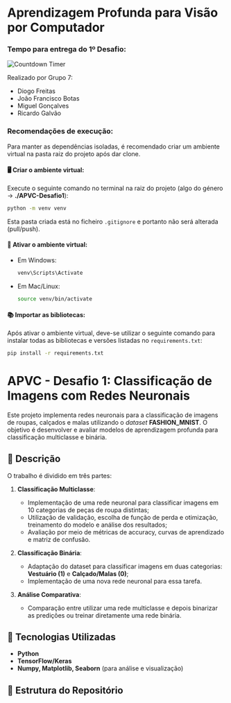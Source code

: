 # Aprendizagem Profunda para Visão por Computador 

### Tempo para entrega do 1º Desafio:

![Countdown Timer](https://i.countdownmail.com/415jet.gif)

Realizado por Grupo 7:

- Diogo Freitas
- João Francisco Botas
- Miguel Gonçalves
- Ricardo Galvão

### Recomendações de execução:

Para manter as dependências isoladas, é recomendado criar um ambiente virtual na pasta raiz do projeto após dar clone.

#### 🖥️ Criar o ambiente virtual:

Execute o seguinte comando no terminal na raiz do projeto (algo do género -> **./APVC-Desafio1**):  

```bash
python -m venv venv
```

Esta pasta criada está no ficheiro `.gitignore` e portanto não será alterada (pull/push).

#### 🚀 Ativar o ambiente virtual:

- Em Windows:
  ```bash
  venv\Scripts\Activate
  ```
- Em Mac/Linux:
  ```bash
  source venv/bin/activate
  ```
#### 📚 Importar as bibliotecas:

Após ativar o ambiente virtual, deve-se utilizar o seguinte comando para instalar todas as bibliotecas e versões listadas no `requirements.txt`:  

```bash
pip install -r requirements.txt
```

# APVC - Desafio 1: Classificação de Imagens com Redes Neuronais  

Este projeto implementa redes neuronais para a classificação de imagens de roupas, calçados e malas utilizando o _dataset_ **FASHION_MNIST**. O objetivo é desenvolver e avaliar modelos de aprendizagem profunda para classificação multiclasse e binária.  

## 📌 Descrição  

O trabalho é dividido em três partes:  

1. **Classificação Multiclasse**:  
   - Implementação de uma rede neuronal para classificar imagens em 10 categorias de peças de roupa distintas;  
   - Utilização de validação, escolha de função de perda e otimização, treinamento do modelo e análise dos resultados; 
   - Avaliação por meio de métricas de accuracy, curvas de aprendizado e matriz de confusão.  

2. **Classificação Binária**:  
   - Adaptação do dataset para classificar imagens em duas categorias: **Vestuário (1)** e **Calçado/Malas (0)**;
   - Implementação de uma nova rede neuronal para essa tarefa.  

3. **Análise Comparativa**:  
   - Comparação entre utilizar uma rede multiclasse e depois binarizar as predições ou treinar diretamente uma rede binária.  

## 🔧 Tecnologias Utilizadas  

- **Python**  
- **TensorFlow/Keras**  
- **Numpy, Matplotlib, Seaborn** (para análise e visualização)  

## 📂 Estrutura do Repositório  
